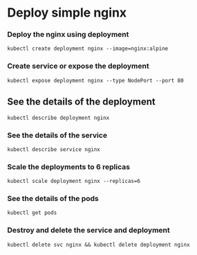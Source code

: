 # Deploy simple nginx

### Deploy the nginx using deployment 
```
kubectl create deployment nginx --image=nginx:alpine
```
### Create service or expose the deployment
```
kubectl expose deployment nginx --type NodePort --port 80
```
## See the details of the deployment
```
kubectl describe deployment nginx
```
### See the details of the service
```
kubectl describe service nginx
```
### Scale the deployments to 6 replicas
```
kubectl scale deployment nginx --replicas=6
```
### See the details of the pods
```
kubectl get pods
```
### Destroy and delete the service and deployment
```
kubectl delete svc nginx && kubectl delete deployment nginx
```
